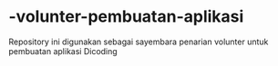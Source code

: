 # -volunter-pembuatan-aplikasi
Repository ini digunakan sebagai sayembara penarian volunter untuk pembuatan aplikasi Dicoding
